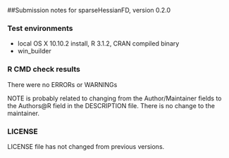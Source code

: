 ##Submission notes for sparseHessianFD, version 0.2.0


### Test environments

-  local OS X 10.10.2 install, R 3.1.2, CRAN compiled binary
-  win_builder

### R CMD check results
There were no ERRORs or WARNINGs

NOTE is probably related to changing from the Author/Maintainer fields
to the Authors@R field in the DESCRIPTION file.  There is no change to
the maintainer.

### LICENSE
LICENSE file has not changed from previous versions.


